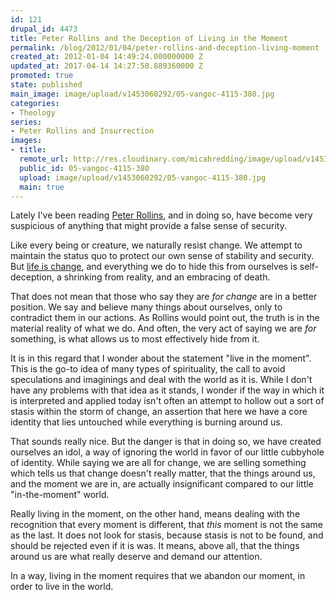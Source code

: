 ```yaml
---
id: 121
drupal_id: 4473
title: Peter Rollins and the Deception of Living in the Moment
permalink: /blog/2012/01/04/peter-rollins-and-deception-living-moment
created_at: 2012-01-04 14:49:24.000000000 Z
updated_at: 2017-04-14 14:27:58.889360000 Z
promoted: true
state: published
main_image: image/upload/v1453060292/05-vangoc-4115-380.jpg
categories:
- Theology
series:
- Peter Rollins and Insurrection
images:
- title: 
  remote_url: http://res.cloudinary.com/micahredding/image/upload/v1453060292/05-vangoc-4115-380.jpg
  public_id: 05-vangoc-4115-380
  upload: image/upload/v1453060292/05-vangoc-4115-380.jpg
  main: true
---
```

Lately I've been reading [Peter Rollins](http://peterrollins.net/), and in doing so, have become very suspicious of anything that might provide a false sense of security. 

Like every being or creature, we naturally resist change. We attempt to maintain the status quo to protect our own sense of stability and security. But [life is change](http://micahredding.com/blog/2012/01/01/new-years-resolve-change), and everything we do to hide this from ourselves is self-deception, a shrinking from reality, and an embracing of death. 

That does not mean that those who say they are *for change* are in a better position. We say and believe many things about ourselves, only to contradict them in our actions. As Rollins would point out, the truth is in the material reality of what we do. And often, the very act of saying we are *for* something, is what allows us to most effectively hide from it. 

It is in this regard that I wonder about the statement "live in the moment". This is the go-to idea of many types of spirituality, the call to avoid speculations and imaginings and deal with the world as it is. While I don't have any problems with that idea as it stands, I wonder if the way in which it is interpreted and applied today isn't often an attempt to hollow out a sort of stasis within the storm of change, an assertion that here we have a core identity that lies untouched while everything is burning around us. 

That sounds really nice. But the danger is that in doing so, we have created ourselves an idol, a way of ignoring the world in favor of our little cubbyhole of identity. While saying we are all for change, we are selling something which tells us that change doesn't really matter, that the things around us, and the moment we are in, are actually insignificant compared to our little "in-the-moment" world. 

Really living in the moment, on the other hand, means dealing with the recognition that every moment is different, that *this* moment is not the same as the last. It does not look for stasis, because stasis is not to be found, and should be rejected even if it is was. It means, above all, that the things around us are what really deserve and demand our attention.

In a way, living in the moment requires that we abandon our moment, in order to live in the world.
  
  
